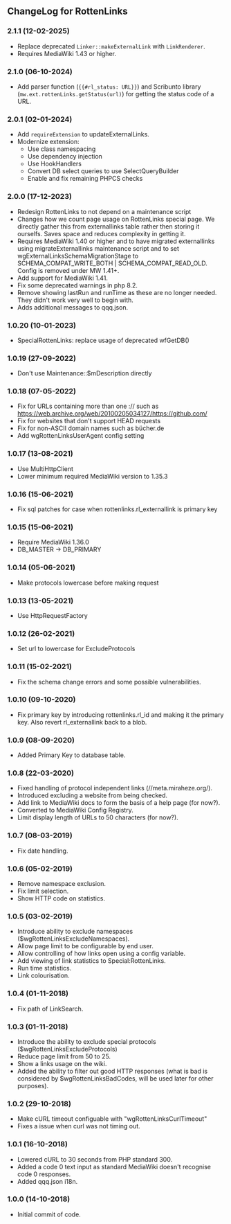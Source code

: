 ## ChangeLog for RottenLinks

### 2.1.1 (12-02-2025)
* Replace deprecated `Linker::makeExternalLink` with `LinkRenderer`.
* Requires MediaWiki 1.43 or higher.

### 2.1.0 (06-10-2024)
* Add parser function (`{{#rl_status: URL}}`) and Scribunto library
  (`mw.ext.rottenLinks.getStatus(url)`) for getting the status code of a URL.

### 2.0.1 (02-01-2024)
* Add `requireExtension` to updateExternalLinks.
* Modernize extension:
  * Use class namespacing
  * Use dependency injection
  * Use HookHandlers
  * Convert DB select queries to use SelectQueryBuilder
  * Enable and fix remaining PHPCS checks

### 2.0.0 (17-12-2023)
* Redesign RottenLinks to not depend on a maintenance script
* Changes how we count page usage on RottenLinks special page.
  We directly gather this from externallinks table rather then
  storing it ourselfs. Saves space and reduces complexity in getting it.
* Requires MediaWiki 1.40 or higher and to have migrated externallinks using
  migrateExternallinks maintenance script and to set
  wgExternalLinksSchemaMigrationStage to SCHEMA_COMPAT_WRITE_BOTH | SCHEMA_COMPAT_READ_OLD.
  Config is removed under MW 1.41+.
* Add support for MediaWiki 1.41.
* Fix some deprecated warnings in php 8.2.
* Remove showing lastRun and runTime as these are no longer needed.
  They didn't work very well to begin with.
* Adds additional messages to qqq.json.

### 1.0.20 (10-01-2023)
* SpecialRottenLinks: replace usage of deprecated wfGetDB()

### 1.0.19 (27-09-2022)
* Don't use Maintenance::$mDescription directly

### 1.0.18 (07-05-2022)
* Fix for URLs containing more than one :// such as
  https://web.archive.org/web/20100205034127/https://github.com/
* Fix for websites that don't support HEAD requests
* Fix for non-ASCII domain names such as bücher.de
* Add wgRottenLinksUserAgent config setting

### 1.0.17 (13-08-2021)
* Use MultiHttpClient
* Lower minimum required MediaWiki version to 1.35.3

### 1.0.16 (15-06-2021)
* Fix sql patches for case when rottenlinks.rl_externallink is primary key

### 1.0.15 (15-06-2021)
* Require MediaWiki 1.36.0
* DB_MASTER -> DB_PRIMARY

### 1.0.14 (05-06-2021)
* Make protocols lowercase before making request

### 1.0.13 (13-05-2021)
* Use HttpRequestFactory

### 1.0.12 (26-02-2021)
* Set url to lowercase for ExcludeProtocols

### 1.0.11 (15-02-2021)
* Fix the schema change errors and some possible vulnerabilities.

### 1.0.10 (09-10-2020)
* Fix primary key by introducing rottenlinks.rl_id and making it the primary key.
  Also revert rl_externallink back to a blob.

### 1.0.9 (08-09-2020)
* Added Primary Key to database table.

### 1.0.8 (22-03-2020)
* Fixed handling of protocol independent links (//meta.miraheze.org/).
* Introduced excluding a website from being checked.
* Add link to MediaWiki docs to form the basis of a help page (for now?).
* Converted to MediaWiki Config Registry.
* Limit display length of URLs to 50 characters (for now?).

### 1.0.7 (08-03-2019)
* Fix date handling.

### 1.0.6 (05-02-2019)
* Remove namespace exclusion.
* Fix limit selection.
* Show HTTP code on statistics.

### 1.0.5 (03-02-2019)
* Introduce ability to exclude namespaces ($wgRottenLinksExcludeNamespaces).
* Allow page limit to be configurable by end user.
* Allow controlling of how links open using a config variable.
* Add viewing of link statistics to Special:RottenLinks.
* Run time statistics.
* Link colourisation.

### 1.0.4 (01-11-2018)
* Fix path of LinkSearch.

### 1.0.3 (01-11-2018)
* Introduce the ability to exclude special protocols ($wgRottenLinksExcludeProtocols)
* Reduce page limit from 50 to 25.
* Show a links usage on the wiki.
* Added the ability to filter out good HTTP responses (what is bad is considered by $wgRottenLinksBadCodes, will be used later for other purposes).

### 1.0.2 (29-10-2018)
* Make cURL timeout configuable  with "wgRottenLinksCurlTimeout"
* Fixes a issue when curl was not timing out.

### 1.0.1 (16-10-2018)
* Lowered cURL to 30 seconds from PHP standard 300.
* Added a code 0 text input as standard MediaWiki doesn't recognise code 0 responses.
* Added qqq.json i18n.

### 1.0.0 (14-10-2018)
* Initial commit of code.
